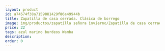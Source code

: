 ```yaml
---
layout: product
id: a74574f38a7159881429f86a49944b
title: Zapatilla de casa cerrada. Clásica de borrego
image: img/productos/zapatilla señora invierno/Zapatilla de casa cerrada. Clásica de borrego=22=azul marino burdeos Wamba.webp
price: 22
tags: azul marino burdeos Wamba
description: 
order: 0
---
```

